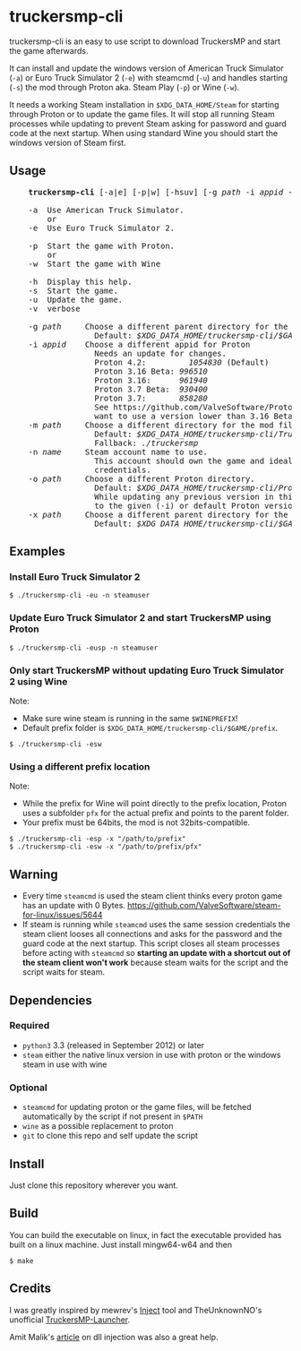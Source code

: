 # truckersmp-cli

truckersmp-cli is an easy to use script to download TruckersMP and start the
game afterwards.

It can install and update the windows version of
American Truck Simulator (`-a`) or Euro Truck Simulator 2 (`-e`)
with steamcmd (`-u`) and handles starting (`-s`) the mod through Proton aka.
Steam Play (`-p`) or Wine (`-w`).

It needs a working Steam installation in `$XDG_DATA_HOME/Steam` for starting
through Proton or to update the game files. It will
stop all running Steam processes while updating to prevent Steam asking
for password and guard code at the next startup.
When using standard Wine you should start the windows version of Steam first.

## Usage
<pre>
    <b>truckersmp-cli</b> [-a|e] [-p|w] [-hsuv] [-g <i>path</i> -i <i>appid</i> -m <i>path</i> -n <i>name</i> -o <i>path</i> -x <i>path</i>]

    -a  Use American Truck Simulator.
        or
    -e  Use Euro Truck Simulator 2.
    
    -p  Start the game with Proton.
        or
    -w  Start the game with Wine

    -h  Display this help.
    -s  Start the game.
    -u  Update the game.
    -v  verbose

    -g <i>path</i>     Choose a different parent directory for the game files.
                  Default: <i>$XDG_DATA_HOME/truckersmp-cli/$GAME/data</i>
    -i <i>appid</i>    Choose a different appid for Proton
                  Needs an update for changes.
                  Proton 4.2:	      <i>1054830</i> (Default)
                  Proton 3.16 Beta: <i>996510</i>
                  Proton 3.16:      <i>961940</i>
                  Proton 3.7 Beta:  <i>930400</i>
                  Proton 3.7:       <i>858280</i>
                  See https://github.com/ValveSoftware/Proton/issues/162 if you
                  want to use a version lower than 3.16 Beta.
    -m <i>path</i>     Choose a different directory for the mod files.
                  Default: <i>$XDG_DATA_HOME/truckersmp-cli/TruckersMP</i>
                  Fallback: <i>./truckersmp</i>
    -n <i>name</i>     Steam account name to use.
                  This account should own the game and ideally is logged in with saved
                  credentials.
    -o <i>path</i>     Choose a different Proton directory.
                  Default: <i>$XDG_DATA_HOME/truckersmp-cli/Proton</i>
                  While updating any previous version in this folder gets changed
                  to the given (-i) or default Proton version.
    -x <i>path</i>     Choose a different parent directory for the prefix.
                  Default: <i>$XDG_DATA_HOME/truckersmp-cli/$GAME/prefix</i>
</pre>

## Examples
### Install Euro Truck Simulator 2
~~~
$ ./truckersmp-cli -eu -n steamuser
~~~

### Update Euro Truck Simulator 2 and start TruckersMP using Proton
~~~
$ ./truckersmp-cli -eusp -n steamuser
~~~

### Only start TruckersMP without updating Euro Truck Simulator 2 using Wine
Note:
* Make sure wine steam is running in the same `$WINEPREFIX`!
* Default prefix folder is `$XDG_DATA_HOME/truckersmp-cli/$GAME/prefix`.

~~~
$ ./truckersmp-cli -esw
~~~

### Using a different prefix location
Note:
* While the prefix for Wine will point directly to the prefix location,
Proton uses a subfolder `pfx` for the actual prefix and points to the parent folder.
* Your prefix must be 64bits, the mod is not 32bits-compatible.

~~~
$ ./truckersmp-cli -esp -x "/path/to/prefix"
$ ./truckersmp-cli -esw -x "/path/to/prefix/pfx"
~~~

## Warning
* Every time `steamcmd` is used the steam client thinks every proton game has an update with 0 Bytes.
    https://github.com/ValveSoftware/steam-for-linux/issues/5644
* If steam is running while `steamcmd` uses the same session credentials the steam client looses all
    connections and asks for the password and the guard code at the next startup.
    This script closes all steam processes before acting with `steamcmd` so **starting an update with a shortcut out of
    the steam client won't work** because steam waits for the script and the script waits for steam.

## Dependencies

### Required
* `python3` 3.3 (released in September 2012) or later
* `steam` either the native linux version in use with proton or the windows steam in use with wine

### Optional
* `steamcmd` for updating proton or the game files, will be fetched automatically by the script if not present in `$PATH`
* `wine` as a possible replacement to proton
* `git` to clone this repo and self update the script

## Install ##

Just clone this repository wherever you want.

## Build ##

You can build the executable on linux, in fact the executable provided has built on a linux
machine. Just install mingw64-w64 and then

```
$ make
```

## Credits ##

I was greatly inspired by mewrev's [Inject](https://github.com/mewrev/inject) tool
and TheUnknownNO's unofficial [TruckersMP-Launcher](https://github.com/TheUnknownNO/TruckersMP-Launcher).

Amit Malik's [article](http://securityxploded.com/dll-injection-and-hooking.php) on dll injection was also a great help.
    
